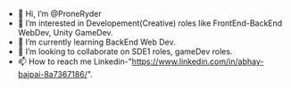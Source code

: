 - 👋 Hi, I’m @ProneRyder
- 👀 I’m interested in Developement(Creative) roles like FrontEnd-BackEnd WebDev, Unity GameDev.
- 🌱 I’m currently learning BackEnd Web Dev.
- 💞️ I’m looking to collaborate on SDE1 roles, gameDev roles.
- 📫 How to reach me Linkedin-"https://www.linkedin.com/in/abhay-bajpai-8a7367186/".

<!---
ProneRyder/ProneRyder is a ✨ special ✨ repository because its `README.md` (this file) appears on your GitHub profile.
You can click the Preview link to take a look at your changes.
--->
